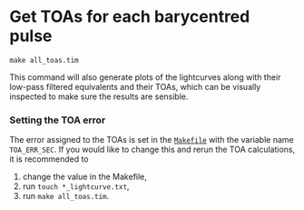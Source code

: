 # Get TOAs for each barycentred pulse

```
make all_toas.tim
```

This command will also generate plots of the lightcurves along with their low-pass filtered equivalents and their TOAs, which can be visually inspected to make sure the results are sensible.

### Setting the TOA error

The error assigned to the TOAs is set in the [`Makefile`](Makefile) with the variable name `TOA_ERR_SEC`.
If you would like to change this and rerun the TOA calculations, it is recommended to

1. change the value in the Makefile,
2. run `touch *_lightcurve.txt`,
3. run `make all_toas.tim`.

